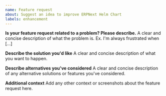 ```yaml
---
name: Feature request
about: Suggest an idea to improve ERPNext Helm Chart
labels: enhancement
---
```


<!--
Welcome to the Frappe ERPNext Helm Chart issue tracker! Before creating an issue, please heed the following:
1. Use the search function before creating a new issue. Duplicates will be closed and directed to the original discussion.
2. When making a feature request, make sure to be as verbose as possible. The better you convey your message, the greater the drive to make it happen.
-->

**Is your feature request related to a problem? Please describe.**
A clear and concise description of what the problem is. Ex. I'm always frustrated when [...]

**Describe the solution you'd like**
A clear and concise description of what you want to happen.

**Describe alternatives you've considered**
A clear and concise description of any alternative solutions or features you've considered.

**Additional context**
Add any other context or screenshots about the feature request here.
